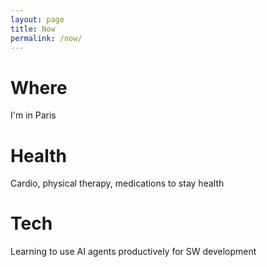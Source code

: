 ```yaml
---
layout: page
title: Now
permalink: /now/
---
```


# Where

I'm in Paris

# Health
Cardio, physical therapy, medications to stay health

# Tech
Learning to use AI agents productively for SW development
